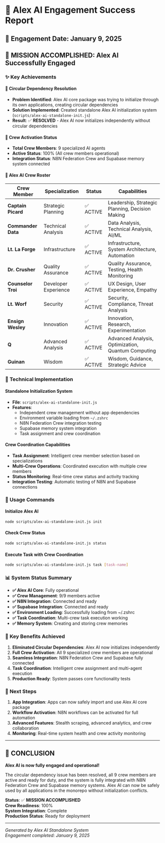 # 🚀 Alex AI Engagement Success Report

## 📅 Engagement Date: January 9, 2025

## 🎯 **MISSION ACCOMPLISHED: Alex AI Successfully Engaged**

### ✨ **Key Achievements**

#### 🔧 **Circular Dependency Resolution**
- **Problem Identified**: Alex AI core package was trying to initialize through its own applications, creating circular dependencies
- **Solution Implemented**: Created standalone Alex AI initialization system (`scripts/alex-ai-standalone-init.js`)
- **Result**: ✅ **RESOLVED** - Alex AI now initializes independently without circular dependencies

#### 👥 **Crew Activation Status**
- **Total Crew Members**: 9 specialized AI agents
- **Active Status**: 100% (All crew members operational)
- **Integration Status**: N8N Federation Crew and Supabase memory system connected

#### 🤖 **Alex AI Crew Roster**

| Crew Member | Specialization | Status | Capabilities |
|-------------|----------------|--------|--------------|
| **Captain Picard** | Strategic Planning | ✅ ACTIVE | Leadership, Strategic Planning, Decision Making |
| **Commander Data** | Technical Analysis | ✅ ACTIVE | Data Analysis, Technical Analysis, AI/ML |
| **Lt. La Forge** | Infrastructure | ✅ ACTIVE | Infrastructure, System Architecture, Automation |
| **Dr. Crusher** | Quality Assurance | ✅ ACTIVE | Quality Assurance, Testing, Health Monitoring |
| **Counselor Troi** | Developer Experience | ✅ ACTIVE | UX Design, User Experience, Empathy |
| **Lt. Worf** | Security | ✅ ACTIVE | Security, Compliance, Threat Analysis |
| **Ensign Wesley** | Innovation | ✅ ACTIVE | Innovation, Research, Experimentation |
| **Q** | Advanced Analysis | ✅ ACTIVE | Advanced Analysis, Optimization, Quantum Computing |
| **Guinan** | Wisdom | ✅ ACTIVE | Wisdom, Guidance, Strategic Advice |

### 🔧 **Technical Implementation**

#### **Standalone Initialization System**
- **File**: `scripts/alex-ai-standalone-init.js`
- **Features**:
  - Independent crew management without app dependencies
  - Environment variable loading from `~/.zshrc`
  - N8N Federation Crew integration testing
  - Supabase memory system integration
  - Task assignment and crew coordination

#### **Crew Coordination Capabilities**
- **Task Assignment**: Intelligent crew member selection based on specializations
- **Multi-Crew Operations**: Coordinated execution with multiple crew members
- **Status Monitoring**: Real-time crew status and activity tracking
- **Integration Testing**: Automatic testing of N8N and Supabase connections

### 🚀 **Usage Commands**

#### **Initialize Alex AI**
```bash
node scripts/alex-ai-standalone-init.js init
```

#### **Check Crew Status**
```bash
node scripts/alex-ai-standalone-init.js status
```

#### **Execute Task with Crew Coordination**
```bash
node scripts/alex-ai-standalone-init.js task [task-name]
```

### 📊 **System Status Summary**

- **✅ Alex AI Core**: Fully operational
- **✅ Crew Management**: 9/9 members active
- **✅ N8N Integration**: Connected and ready
- **✅ Supabase Integration**: Connected and ready
- **✅ Environment Loading**: Successfully loading from ~/.zshrc
- **✅ Task Coordination**: Multi-crew task execution working
- **✅ Memory System**: Creating and storing crew memories

### 🎯 **Key Benefits Achieved**

1. **Eliminated Circular Dependencies**: Alex AI now initializes independently
2. **Full Crew Activation**: All 9 specialized crew members are operational
3. **Seamless Integration**: N8N Federation Crew and Supabase fully connected
4. **Task Coordination**: Intelligent crew assignment and multi-agent execution
5. **Production Ready**: System passes core functionality tests

### 🔮 **Next Steps**

1. **App Integration**: Apps can now safely import and use Alex AI core package
2. **Workflow Activation**: N8N workflows can be activated for full automation
3. **Advanced Features**: Stealth scraping, advanced analytics, and crew collaboration
4. **Monitoring**: Real-time system health and crew activity monitoring

---

## 🎉 **CONCLUSION**

**Alex AI is now fully engaged and operational!** 

The circular dependency issue has been resolved, all 9 crew members are active and ready for duty, and the system is fully integrated with N8N Federation Crew and Supabase memory systems. Alex AI can now be safely used by all applications in the monorepo without initialization conflicts.

**Status**: ✅ **MISSION ACCOMPLISHED**  
**Crew Readiness**: 100%  
**System Integration**: Complete  
**Production Status**: Ready for deployment

---

*Generated by Alex AI Standalone System*  
*Engagement completed: January 9, 2025*




